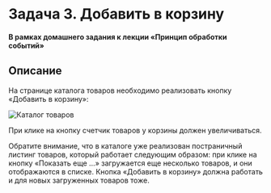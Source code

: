 # Задача 3. Добавить в корзину

#### В рамках домашнего задания к лекции «Принцип обработки событий»

## Описание

На странице каталога товаров необходимо реализовать кнопку «Добавить в корзину»:

![Каталог товаров](./res/preview.png)

При клике на кнопку счетчик товаров у корзины должен увеличиваться.

Обратите внимание, что в каталоге уже реализован постраничный листинг товаров, который работает следующим образом: при клике на кнопку «Показать еще …» загружается еще несколько товаров, и они отображаются в списке. Кнопка «Добавить в корзину» должна работать и для новых загруженных товаров тоже.

